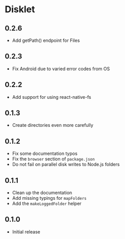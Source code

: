 # Disklet

## 0.2.6

* Add getPath() endpoint for Files

## 0.2.3

* Fix Android due to varied error codes from OS

## 0.2.2

* Add support for using react-native-fs

## 0.1.3

* Create directories even more carefully

## 0.1.2

* Fix some documentation typos
* Fix the `browser` section of `package.json`
* Do not fail on parallel disk writes to Node.js folders

## 0.1.1

* Clean up the documentation
* Add missing typings for `mapFolders`
* Add the `makeLoggedFolder` helper

## 0.1.0

* Initial release
